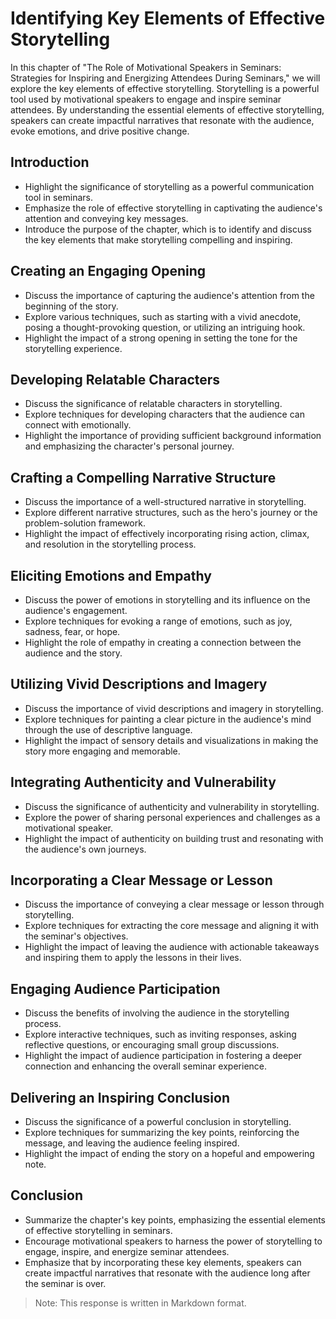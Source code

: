 Identifying Key Elements of Effective Storytelling
===========================================================

In this chapter of "The Role of Motivational Speakers in Seminars: Strategies for Inspiring and Energizing Attendees During Seminars," we will explore the key elements of effective storytelling. Storytelling is a powerful tool used by motivational speakers to engage and inspire seminar attendees. By understanding the essential elements of effective storytelling, speakers can create impactful narratives that resonate with the audience, evoke emotions, and drive positive change.

**Introduction**
----------------

* Highlight the significance of storytelling as a powerful communication tool in seminars.
* Emphasize the role of effective storytelling in captivating the audience's attention and conveying key messages.
* Introduce the purpose of the chapter, which is to identify and discuss the key elements that make storytelling compelling and inspiring.

**Creating an Engaging Opening**
--------------------------------

* Discuss the importance of capturing the audience's attention from the beginning of the story.
* Explore various techniques, such as starting with a vivid anecdote, posing a thought-provoking question, or utilizing an intriguing hook.
* Highlight the impact of a strong opening in setting the tone for the storytelling experience.

**Developing Relatable Characters**
-----------------------------------

* Discuss the significance of relatable characters in storytelling.
* Explore techniques for developing characters that the audience can connect with emotionally.
* Highlight the importance of providing sufficient background information and emphasizing the character's personal journey.

**Crafting a Compelling Narrative Structure**
---------------------------------------------

* Discuss the importance of a well-structured narrative in storytelling.
* Explore different narrative structures, such as the hero's journey or the problem-solution framework.
* Highlight the impact of effectively incorporating rising action, climax, and resolution in the storytelling process.

**Eliciting Emotions and Empathy**
----------------------------------

* Discuss the power of emotions in storytelling and its influence on the audience's engagement.
* Explore techniques for evoking a range of emotions, such as joy, sadness, fear, or hope.
* Highlight the role of empathy in creating a connection between the audience and the story.

**Utilizing Vivid Descriptions and Imagery**
--------------------------------------------

* Discuss the importance of vivid descriptions and imagery in storytelling.
* Explore techniques for painting a clear picture in the audience's mind through the use of descriptive language.
* Highlight the impact of sensory details and visualizations in making the story more engaging and memorable.

**Integrating Authenticity and Vulnerability**
----------------------------------------------

* Discuss the significance of authenticity and vulnerability in storytelling.
* Explore the power of sharing personal experiences and challenges as a motivational speaker.
* Highlight the impact of authenticity on building trust and resonating with the audience's own journeys.

**Incorporating a Clear Message or Lesson**
-------------------------------------------

* Discuss the importance of conveying a clear message or lesson through storytelling.
* Explore techniques for extracting the core message and aligning it with the seminar's objectives.
* Highlight the impact of leaving the audience with actionable takeaways and inspiring them to apply the lessons in their lives.

**Engaging Audience Participation**
-----------------------------------

* Discuss the benefits of involving the audience in the storytelling process.
* Explore interactive techniques, such as inviting responses, asking reflective questions, or encouraging small group discussions.
* Highlight the impact of audience participation in fostering a deeper connection and enhancing the overall seminar experience.

**Delivering an Inspiring Conclusion**
--------------------------------------

* Discuss the significance of a powerful conclusion in storytelling.
* Explore techniques for summarizing the key points, reinforcing the message, and leaving the audience feeling inspired.
* Highlight the impact of ending the story on a hopeful and empowering note.

**Conclusion**
--------------

* Summarize the chapter's key points, emphasizing the essential elements of effective storytelling in seminars.
* Encourage motivational speakers to harness the power of storytelling to engage, inspire, and energize seminar attendees.
* Emphasize that by incorporating these key elements, speakers can create impactful narratives that resonate with the audience long after the seminar is over.

> Note: This response is written in Markdown format.
